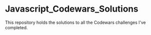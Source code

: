 ﻿# Javascript_Codewars_Solutions

This repository holds the solutions to all the Codewars challenges I've completed. 
